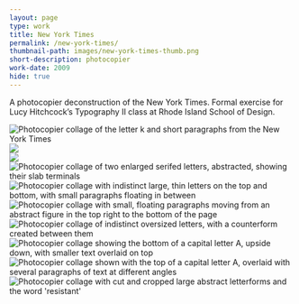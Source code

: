 ```yaml
---
layout: page
type: work
title: New York Times
permalink: /new-york-times/
thumbnail-path: images/new-york-times-thumb.png
short-description: photocopier
work-date: 2009
hide: true
---
```

A photocopier deconstruction of the New York Times. Formal exercise for Lucy Hitchcock’s Typography II class at Rhode Island School of Design.

<div class="invisible-margin image-grid">	
<div class="col-15-block grid-margin-right grid-margin-bottom"><img src="{{ site.baseurl }}/images/nyt-page-1.png" alt="Photocopier collage of the letter k and short paragraphs from the New York Times"/></div><div class="col-15-block grid-margin-bottom"><img src="{{ site.baseurl }}/images/nyt-page-2.png" /></div><div class="col-15-block grid-margin-right grid-margin-bottom" alt="Collage of small excerpt paragraphs from the New York Times with the stem of one overenlarged letter (cropped)"><img src="{{ site.baseurl }}/images/nyt-page-3.png" /></div><div class="col-15-block grid-margin-bottom" alt="Photocopier collage with two enlarged fragments of the letter k, with short paragraphs outling the round form of the letter"><img src="{{ site.baseurl }}/images/nyt-page-4.png" alt="Photocopier collage of two enlarged serifed letters, abstracted, showing their slab terminals" /></div><div class="col-15-block grid-margin-right grid-margin-bottom"><img src="{{ site.baseurl }}/images/nyt-page-5.png" alt="Photocopier collage with indistinct large, thin letters on the top and bottom, with small paragraphs floating in between"/></div><div class="col-15-block grid-margin-bottom"><img src="{{ site.baseurl }}/images/nyt-page-6.png" alt="Photocopier collage with small, floating paragraphs moving from an abstract figure in the top right to the bottom of the page"/></div><div class="col-15-block grid-margin-right grid-margin-bottom"><img src="{{ site.baseurl }}/images/nyt-page-7.png" alt="Photocopier collage of indistinct oversized letters, with a counterform created between them" /></div><div class="col-15-block grid-margin-bottom"><img src="{{ site.baseurl }}/images/nyt-page-8.png" alt="Photocopier collage showing the bottom of a capital letter A, upside down, with smaller text overlaid on top"/></div><div class="col-15-block grid-margin-right grid-margin-bottom"><img src="{{ site.baseurl }}/images/nyt-page-9.png" alt="Photocopier collage shown with the top of a capital letter A, overlaid with several paragraphs of text at different angles"/></div><div class="col-15-block grid-margin-bottom"><img src="{{ site.baseurl }}/images/nyt-page-10.png" alt="Photocopier collage with cut and cropped large abstract letterforms and the word 'resistant'" />
</div></div>